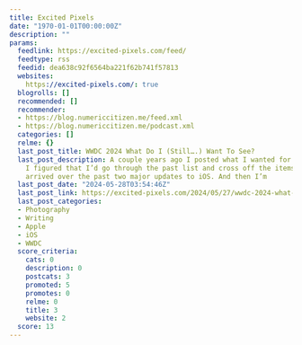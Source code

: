 ```yaml
---
title: Excited Pixels
date: "1970-01-01T00:00:00Z"
description: ""
params:
  feedlink: https://excited-pixels.com/feed/
  feedtype: rss
  feedid: dea638c92f6564ba221f62b741f57813
  websites:
    https://excited-pixels.com/: true
  blogrolls: []
  recommended: []
  recommender:
  - https://blog.numericcitizen.me/feed.xml
  - https://blog.numericcitizen.me/podcast.xml
  categories: []
  relme: {}
  last_post_title: WWDC 2024 What Do I (Still….) Want To See?
  last_post_description: A couple years ago I posted what I wanted for WWDC 2022.
    I figured that I’d go through the past list and cross off the items that have
    arrived over the past two major updates to iOS. And then I’m
  last_post_date: "2024-05-28T03:54:46Z"
  last_post_link: https://excited-pixels.com/2024/05/27/wwdc-2024-what-do-i-still/
  last_post_categories:
  - Photography
  - Writing
  - Apple
  - iOS
  - WWDC
  score_criteria:
    cats: 0
    description: 0
    postcats: 3
    promoted: 5
    promotes: 0
    relme: 0
    title: 3
    website: 2
  score: 13
---
```

